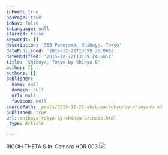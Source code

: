 ```yaml
---
inFeed: true
hasPage: true
inNav: false
inLanguage: null
starred: false
keywords: []
description: '360 Panorama, Shibuya, Tokyo'
datePublished: '2015-12-22T13:59:36.066Z'
dateModified: '2015-12-22T13:59:24.581Z'
title: 'Shibuya, Tokyo by Shinya B'
author: []
authors: []
publisher:
  name: null
  domain: null
  url: null
  favicon: null
sourcePath: _posts/2015-12-22-shibuya-tokyo-by-shinya-b.md
published: true
url: shibuya-tokyo-by-shinya-b/index.html
_type: Article

---
```

RICOH THETA S In-Camera HDR 003
![](https://the-grid-user-content.s3-us-west-2.amazonaws.com/aef59370-0daa-4585-b4e8-f0f626fbdf96.JPG)